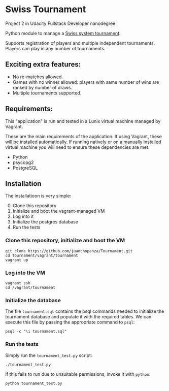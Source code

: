 # Swiss Tournament

Project 2 in Udacity Fullstack Developer nanodegree

Python module to manage a 
[Swiss system tournament](https://en.wikipedia.org/wiki/Swiss-system_tournament).

Supports registration of players and multiple independent tournaments. Players can 
play in any number of tournaments.

## Exciting extra features:

* No re-matches allowed.
* Games with no winner allowed: players with same number of wins are ranked by
  number of draws.
* Multiple tournaments supported.

## Requirements:

This "application" is run and tested in a Lunix virtual machine managed by Vagrant.

These are the main requirements of the application. If using Vagrant, these will be
installed automatically. If running natively or on a manually installed virtual machine
you will need to ensure these dependencies are met.

* Python
* psycopg2
* PostgreSQL

## Installation

The installatioon is very simple:

0. Clone this repository
1. Initialize and boot the vagrant-managed VM
2. Log into it
3. Initialize the postgres database
4. Run the tests

### Clone this repository, initialize and boot the VM

    git clone https://github.com/juanchopanza/Tournament.git
    cd Tournament/vagrant/tournament
    vagrant up

### Log into the VM

    vagrant ssh
    cd /vagrant/tournament

### Initialize the database

The file `tournament.sql` contains the psql commands needed to initialize the tournament
database and populate it with the required tables. We can execute this file by passing
the appropriate command to `psql`:

    psql -c "\i tournament.sql"

### Run the tests

Simply run the `tournament_test.py` script:

    ./tournament_test.py

If this fails to run due to unsuitable permissions, invoke it with `python`:

    python tournament_test.py
